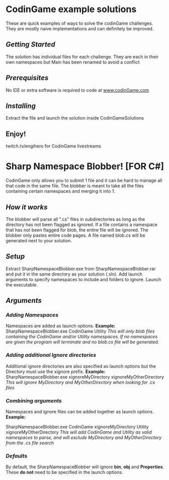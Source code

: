 # **CodinGame example solutions**

These are quick examples of ways to solve the codinGame challenges. They are mostly naive implementations and can definitely be improved.

## _Getting Started_

The solution has individual files for each challenge. They are each in their own namespaces but Main has been renamed to avoid a conflict

## _Prerequisites_

No IDE or extra software is required to code at www.codinGame.com


## _Installing_

Extract the file and launch the solution inside CodinGameSolutions

## **Enjoy!**

twitch.tv/engihero for CodinGame livestreams




# **Sharp Namespace Blobber! [FOR C#]**

CodinGame only allows you to submit 1 file and it can be hard to manage all that code in the same file. The blobber is meant to take all the files containing certain namespaces and merging it into 1.


## _How it works_

The blobber will parse all ".cs" files in subdirectories as long as the directory has not been flagged as ignored. If a file contains a namespace that has not been flagged for blob, the entire file will be ignored. The blobber only pastes entire code pages. A file named blob.cs will be generated next to your solution.

## _Setup_

Extract SharpNamespaceBlobber.exe from SharpNamespaceBlobber.rar and put it in the same directory as your solution (.sln).
Add launch arguments to specify namespaces to include and folders to ignore.
Launch the executable.

## _Arguments_

### _Adding Namespaces_

Namespaces are added as launch options. **Example:**
    SharpNamespaceBlobber.exe CodinGame Utility
*This will only blob files containing the CodinGame and/or Utility namespaces. If no namespaces are given the program will terminate and no blob.cs file will be generated.*

### _Adding additional Ignore directories_

Additional ignore directories are also specified as launch options but the Directory must use the xignore prefix. **Example:**
    SharpNamespaceBlobber.exe xignoreMyDirectory xignoreMyOtherDirectory
*This will ignore MyDirectory and MyOtherDirectory when looking for .cs files*

### _Combining arguments_

Namespaces and ignore files can be added together as launch options. **Example:**

SharpNamespaceBlobber.exe CodinGame xignoreMyDirectory Utility xignoreMyOtherDirectory
*This will add CodinGame and Utility as valid namespaces to parse, and will exclude MyDirectory and MyOtherDirectory from the .cs file search*

### _Defaults_

By default, the SharpNamespaceBlobber will ignore **bin**, **obj** and **Properties**. These **do not** need to be specified in the launch options.



